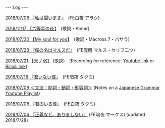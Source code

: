 --- Log ---

[2018/07/06 『私は闘います』](20181117_6clear.html)　(FE白夜·アラシ)

[2018/11/17 【六等星の夜】](20181117_roku.html)　(歌詞・Aimer)

[2018/07/30 【My soul for you】](20180730_my_soul.html)　(歌詞・Macross 7・バサラ)

[2018/07/28 『僕の名はマルスだ』](20180728_marth.html)　(FE覚醒·マルス・セリフ二つ)

[2018/07/21 【天ノ弱】](20180721_ten.html) (歌詞)　(Recording for reference: [Youtube link](https://youtu.be/EoxRhxsTmNg) or [Bilibili link](https://www.bilibili.com/video/av7200271/))

[2018/07/18 『君いない僕』](20180718_sawaruna.html)　(FE暗夜·タクミ)

[2018/07/09 ＜文法：助詞・動詞・形容詞＞](20180709_JG1.html) (Notes on a [Japanese Grammar Youtube Playlist](https://www.youtube.com/playlist?list=PLINFE8v4DOhtUkvfx3UrJ8CwD9U7xWbZA))

[2018/07/06 『君のいる僕』](20180706_kimi.html)　(FE白夜·タクミ)

[2018/07/06 『正義など、ありましない』](/posts/20180706_seigi.html) (FE暗夜·マークス) (updated 2018/7/28)

